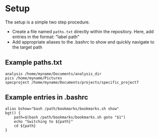 # Setup

The setup is a simple two step procedure.

* Create a file named `paths.txt` directly within the repository. Here, add entries in the format: "label path"
* Add appropriate aliases to the .bashrc to show and quickly navigate to the target path

## Example paths.txt

```
analysis /home/myname/Documents/analysis_dir
pics /home/myname/Pictures
specproject /home/myname/Documents/projects/specific_project7
```

## Example entries in .bashrc

```
alias bshow="bash /path/bookmarks/bookmarks.sh show"
bgt() {
    path=$(bash /path/bookmarks/bookmarks.sh goto "$1")
    echo "Switching to ${path}"
    cd ${path}
}
```
